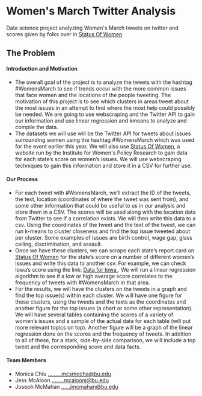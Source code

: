 # Women's March Twitter Analysis
Data science project analyzing Women's March tweets on twitter and scores given by folks over in <a href="https://statusofwomendata.org/" target="_blank">Status Of Women</a>

## The Problem
#### Introduction and Motivation  
<ul>
    <li> The overall goal of the project is to analyze the tweets with the hashtag #WomensMarch to see if trends occur with the more common issues that face women and the locations of the people tweeting. The motivation of this project is to see which clusters in areas tweet about the most issues in an attempt to find where the most help could possibly be needed. We are going to use webscraping and the Twitter API to gain our information and use linear regression and kmeans to analyze and compile the data.</li>
    <li> The datasets we will use will be the Twitter API for tweets about issues surrounding women using the hashtag #WomensMarch which was used for the event earlier this year. We will also use <a href="https://statusofwomendata.org/" target="_blank">Status Of Women</a>,  a website run by the Institute for Women's Policy Research to gain data for each state’s score on women’s issues. We will use webscraping techniques to gain this information and store it in a CSV for further use.</li>
</ul>

#### Our Process
<ul>
    <li> For each tweet with #WomensMarch, we’ll extract the ID of the tweets, the text, location (coordinates of where the tweet was sent from), and some other information that could be useful to us in our analysis and store them in a CSV. The scores will be used along with the location data from Twitter to see if a correlation exists. We will then write this data to a csv. Using the coordinates of the tweet and the text of the tweet, we can run k-means to cluster closeness and find the top issue tweeted about per cluster. Some examples of issues are birth control, wage gap, glass ceiling, discrimination, and assault. </li>
    <li> Once we have these clusters, we can scrape each state’s report card on <a href="https://statusofwomendata.org/" target="_blank">Status Of Women</a> for the state’s score on a number of different women’s issues and write this data to another csv. For example, we can check Iowa’s score using the link: <a href="https://statusofwomendata.org/explore-the-data/state-data/iowa/" target="_blank"> Data for Iowa </a>. We will run a linear regression algorithm to see if a low or high average score correlates to the frequency of tweets with #WomensMarch in that area. </li>
    <li> For the results, we will have the clusters on the tweets in a graph and find the top issue(s) within each cluster. We will have one figure for these clusters, using the tweets and the texts as the coordinates and another figure for the top issues (a chart or some other representation). We will have several tables containing the scores of a variety of women’s issues and a sample of the actual data for each table (will put more relevant topics on top). Another figure will be a graph of the linear regression done on the scores and the frequency of tweets. In addition to all of these, for a stark, side-by-side comparison, we will include a top tweet and the corresponding score and data facts. </li>
</ul>

#### Team Members
* Monica Chiu .........mcsmocha@bu.edu
* Jess McAloon ........mcaloonj@bu.edu
* Joseph McMahan ......jmcmahan@bu.edu
